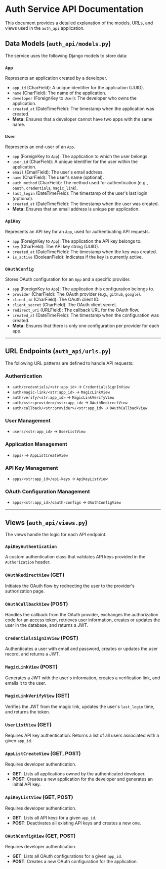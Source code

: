 # Auth Service API Documentation

This document provides a detailed explanation of the models, URLs, and views used in the `auth_api` application.

## Data Models (`auth_api/models.py`)

The service uses the following Django models to store data:

### `App`

Represents an application created by a developer.

-   `app_id` (CharField): A unique identifier for the application (UUID).
-   `name` (CharField): The name of the application.
-   `developer` (ForeignKey to `User`): The developer who owns the application.
-   `created_at` (DateTimeField): The timestamp when the application was created.
-   **Meta:** Ensures that a developer cannot have two apps with the same name.

### `User`

Represents an end-user of an `App`.

-   `app` (ForeignKey to `App`): The application to which the user belongs.
-   `user_id` (CharField): A unique identifier for the user within the application.
-   `email` (EmailField): The user's email address.
-   `name` (CharField): The user's name (optional).
-   `auth_method` (CharField): The method used for authentication (e.g., `oauth`, `credentials`, `magic_link`).
-   `last_login` (DateTimeField): The timestamp of the user's last login (optional).
-   `created_at` (DateTimeField): The timestamp when the user was created.
-   **Meta:** Ensures that an email address is unique per application.

### `ApiKey`

Represents an API key for an `App`, used for authenticating API requests.

-   `app` (ForeignKey to `App`): The application the API key belongs to.
-   `key` (CharField): The API key string (UUID).
-   `created_at` (DateTimeField): The timestamp when the key was created.
-   `is_active` (BooleanField): Indicates if the key is currently active.

### `OAuthConfig`

Stores OAuth configuration for an `App` and a specific provider.

-   `app` (ForeignKey to `App`): The application this configuration belongs to.
-   `provider` (CharField): The OAuth provider (e.g., `github`, `google`).
-   `client_id` (CharField): The OAuth client ID.
-   `client_secret` (CharField): The OAuth client secret.
-   `redirect_uri` (URLField): The callback URL for the OAuth flow.
-   `created_at` (DateTimeField): The timestamp when the configuration was created.
-   **Meta:** Ensures that there is only one configuration per provider for each app.

---

## URL Endpoints (`auth_api/urls.py`)

The following URL patterns are defined to handle API requests:

### Authentication

-   `auth/credentials/<str:app_id>` -> `CredentialsSignInView`
-   `auth/magic-link/<str:app_id>` -> `MagicLinkView`
-   `auth/verify/<str:app_id>` -> `MagicLinkVerifyView`
-   `auth/<str:provider>/<str:app_id>` -> `OAuthRedirectView`
-   `auth/callback/<str:provider>/<str:app_id>` -> `OAuthCallbackView`

### User Management

-   `users/<str:app_id>` -> `UserListView`

### Application Management

-   `apps/` -> `AppListCreateView`

### API Key Management

-   `apps/<str:app_id>/api-keys` -> `ApiKeyListView`

### OAuth Configuration Management

-   `apps/<str:app_id>/oauth-configs` -> `OAuthConfigView`

---

## Views (`auth_api/views.py`)

The views handle the logic for each API endpoint.

### `ApiKeyAuthentication`

A custom authentication class that validates API keys provided in the `Authorization` header.

### `OAuthRedirectView` (GET)

Initiates the OAuth flow by redirecting the user to the provider's authorization page.

### `OAuthCallbackView` (POST)

Handles the callback from the OAuth provider, exchanges the authorization code for an access token, retrieves user information, creates or updates the user in the database, and returns a JWT.

### `CredentialsSignInView` (POST)

Authenticates a user with email and password, creates or updates the user record, and returns a JWT.

### `MagicLinkView` (POST)

Generates a JWT with the user's information, creates a verification link, and emails it to the user.

### `MagicLinkVerifyView` (GET)

Verifies the JWT from the magic link, updates the user's `last_login` time, and returns the token.

### `UserListView` (GET)

Requires API key authentication. Returns a list of all users associated with a given `app_id`.

### `AppListCreateView` (GET, POST)

Requires developer authentication.
-   **GET**: Lists all applications owned by the authenticated developer.
-   **POST**: Creates a new application for the developer and generates an initial API key.

### `ApiKeyListView` (GET, POST)

Requires developer authentication.
-   **GET**: Lists all API keys for a given `app_id`.
-   **POST**: Deactivates all existing API keys and creates a new one.

### `OAuthConfigView` (GET, POST)

Requires developer authentication.
-   **GET**: Lists all OAuth configurations for a given `app_id`.
-   **POST**: Creates a new OAuth configuration for the application.